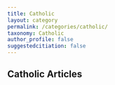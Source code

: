 ```yaml
---
title: Catholic
layout: category
permalink: /categories/catholic/
taxonomy: Catholic
author_profile: false
suggestedcitiation: false
---
```


## Catholic  Articles
